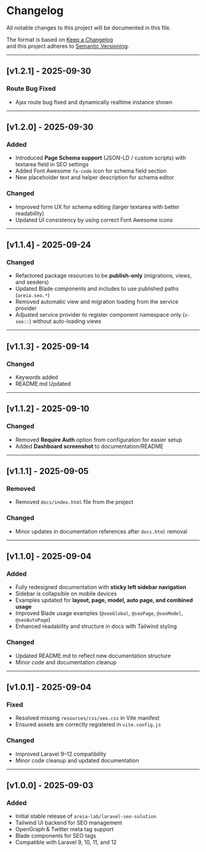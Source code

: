 # Changelog

All notable changes to this project will be documented in this file.

The format is based on [Keep a Changelog](https://keepachangelog.com/en/1.0.0/)  
and this project adheres to [Semantic Versioning](https://semver.org/).

---

## [v1.2.1] - 2025-09-30

### Route Bug Fixed

- Ajax route bug fixed and dynamically realtime instance shown

---

## [v1.2.0] - 2025-09-30

### Added

- Introduced **Page Schema support** (JSON-LD / custom scripts) with textarea field in SEO settings
- Added Font Awesome `fa-code` icon for schema field section
- New placeholder text and helper description for schema editor

### Changed

- Improved form UX for schema editing (larger textarea with better readability)
- Updated UI consistency by using correct Font Awesome icons

---

## [v1.1.4] - 2025-09-24

### Changed

- Refactored package resources to be **publish-only** (migrations, views, and seeders)
- Updated Blade components and includes to use published paths (`areia.seo.*`)
- Removed automatic view and migration loading from the service provider
- Adjusted service provider to register component namespace only (`x-seo::`) without auto-loading views

---

## [v1.1.3] - 2025-09-14

### Changed

- Keywords added
- README.md Updated

---

## [v1.1.2] - 2025-09-10

### Changed

- Removed **Require Auth** option from configuration for easier setup
- Added **Dashboard screenshot** to documentation/README

---

## [v1.1.1] - 2025-09-05

### Removed

- Removed `docs/index.html` file from the project

### Changed

- Minor updates in documentation references after `docs.html` removal

---

## [v1.1.0] - 2025-09-04

### Added

- Fully redesigned documentation with **sticky left sidebar navigation**
- Sidebar is collapsible on mobile devices
- Examples updated for **layout, page, model, auto page, and combined usage**
- Improved Blade usage examples (`@seoGlobal`, `@seoPage`, `@seoModel`, `@seoAutoPage`)
- Enhanced readability and structure in docs with Tailwind styling

### Changed

- Updated README.md to reflect new documentation structure
- Minor code and documentation cleanup

---

## [v1.0.1] - 2025-09-04

### Fixed

- Resolved missing `resources/css/seo.css` in Vite manifest
- Ensured assets are correctly registered in `vite.config.js`

### Changed

- Improved Laravel 9–12 compatibility
- Minor code cleanup and updated documentation

---

## [v1.0.0] - 2025-09-03

### Added

- Initial stable release of `areia-lab/laravel-seo-solution`
- Tailwind UI backend for SEO management
- OpenGraph & Twitter meta tag support
- Blade components for SEO tags
- Compatible with Laravel 9, 10, 11, and 12
